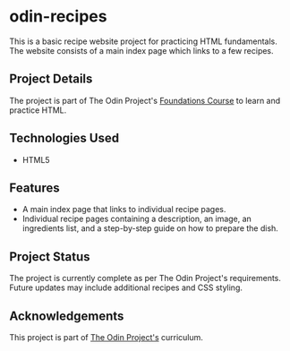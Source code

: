 # odin-recipes

This is a basic recipe website project for practicing HTML fundamentals. The website consists of a main index page which links to a few recipes.

## Project Details

The project is part of The Odin Project's [Foundations Course](https://www.theodinproject.com/paths/foundations/courses/foundations) to learn and practice HTML.

## Technologies Used

- HTML5

## Features

- A main index page that links to individual recipe pages.
- Individual recipe pages containing a description, an image, an ingredients list, and a step-by-step guide on how to prepare the dish.

## Project Status

The project is currently complete as per The Odin Project's requirements. Future updates may include additional recipes and CSS styling.

## Acknowledgements

This project is part of [The Odin Project's](https://www.theodinproject.com/) curriculum.
